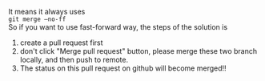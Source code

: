 ---
---
It means it always uses  
```git merge –no-ff```  
So if you want to use fast-forward way, the steps of the solution is

1. create a pull request first     
2. don't click "Merge pull request" button, please merge these two branch locally, and then push to remote.
3. The status on this pull request on github will become merged!!
